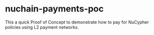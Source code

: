 # nuchain-payments-poc
This a quick Proof of Concept to demonstrate how to pay for NuCypher policies using L2 payment networks.
